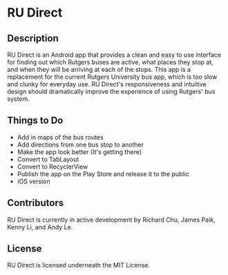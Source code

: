 # RU Direct

## Description
RU Direct is an Android app that provides a clean and easy to use interface for finding out which Rutgers buses are active, what places they stop at, and when they will be arriving at each of the stops. This app is a replacement for the current Rutgers University bus app, which is too slow and clunky for everyday use. RU Direct's responsiveness and intuitive design should dramatically improve the experience of using Rutgers' bus system.

## Things to Do
- Add in maps of the bus routes
- Add directions from one bus stop to another
- Make the app look better (It's getting there)
- Convert to TabLayout
- Convert to RecyclerView
- Publish the app on the Play Store and release it to the public
- iOS version

## Contributors
RU Direct is currently in active development by Richard Chu, James Paik, Kenny Li, and Andy Le.

## License
RU Direct is licensed underneath the MIT License.
